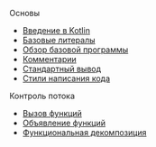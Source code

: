 Основы

* [Введение в Kotlin](basics/introduction-to-kotlin.md)
* [Базовые литералы](basics/basic-literals.md)
* [Обзор базовой программы](basics/overview-of-the-basic-program.md)
* [Комментарии](basics/comments.md)
* [Стандартный вывод](basics/standart-output.md)
* [Стили написания кода](basics/coding-style-conventions.md)

Контроль потока

* [Вызов функций](control-flow/invoking-functions.md)
* [Объявление функций](control-flow/declaring-functions.md)
* [Функциональная декомпозиция](control-flow/functional-decomposition.md)